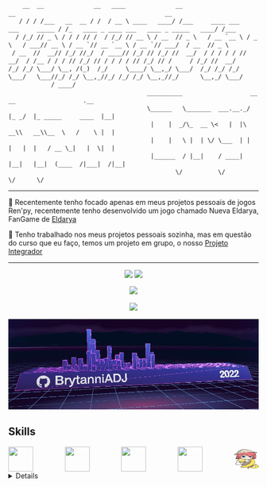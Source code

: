 ```
    __  __              __   ____              __                                  __                                          __    
   / / / /___   __  __ / /  / __ \ ____   ____/ /___     ____ ___   ___     _____ / /_   ____ _ ____ ___   ____ _ _____   ____/ /___
  / /_/ // _ \ / / / // /  / /_/ // __ \ / __  // _ \   / __ `__ \ / _ \   / ___// __ \ / __ `// __ `__ \ / __ `// ___/  / __  // _ \
 / __  //  __// /_/ //_/  / ____// /_/ // /_/ //  __/  / / / / / //  __/  / /__ / / / // /_/ // / / / / // /_/ // /     / /_/ //  __/
/_/ /_/ \___/ \__, /(_)  /_/     \____/ \__,_/ \___/  /_/ /_/ /_/ \___/   \___//_/ /_/ \__,_//_/ /_/ /_/ \__,_//_/      \__,_/ \___/
            / ____/
                                       __________                   __     __                   .__
                                       \______   \_______  ___.__._/  |_ _/  |_ _____     ____  |__|
                                        |    |  _/\_  __ \<   |  |\   __\\   __\\__  \   /    \ |  |
                                        |    |   \ |  | \/ \___  | |  |   |  |   / __ \_|   |  \|  |
                                        |______  / |__|    / ____| |__|   |__|  (____  /|___|  /|__|
                                               \/          \/                        \/      \/     
```

<hr>

  📌 Recentemente tenho focado apenas em meus projetos pessoais de jogos Ren'py, recentemente tenho desenvolvido um jogo chamado Nueva Eldarya, FanGame de [Eldarya](https://www.eldarya.com.br)

  🤸 Tenho trabalhado nos meus projetos pessoais sozinha, mas em questão do curso que eu faço, temos um projeto em grupo, o nosso [Projeto Integrador](https://github.com/BrytanniADJ/projetointegrador)
  
<hr>
<p align = "center">
  <img  src = "https://github-readme-stats.vercel.app/api?username=BrytanniADJ&show_icons=true&theme=radical&line_height=27">
  <img src = "https://github-readme-stats.vercel.app/api/top-langs/?username=BrytanniADJ&theme=radical">
</p>

<p align = "center">
 <img  src="https://github-readme-streak-stats.herokuapp.com/?user=BrytanniADJ&show_icons=true&locale=en&layout=compact&theme=radical&line_height=0" />
</p>

<p align = "center">
 <img src="https://activity-graph.herokuapp.com/graph?username=BrytanniADJ&theme=redical">
</p>

<img src="https://github.com/BrytanniADJ/BrytanniADJ/blob/main/images/skyline.png"/>

## Skills

<div style="display: flex; justify-content: space-between; align-items: center;">
  <img width="50px" height="50px" src="https://cdn.jsdelivr.net/gh/devicons/devicon/icons/php/php-original.svg" /">
  <img width="50px" height="50px" src="https://cdn.jsdelivr.net/gh/devicons/devicon/icons/html5/html5-original.svg" />
  <img width="50px" height="50px" src="https://cdn.jsdelivr.net/gh/devicons/devicon/icons/css3/css3-original.svg" />
  <img width="50px" height="50px" src="https://cdn.jsdelivr.net/gh/devicons/devicon/icons/javascript/javascript-plain.svg" />
  <img width="50px" height="40px" src="https://github.com/BrytanniADJ/BrytanniADJ/blob/main/images/renpy_logo.png">
</div>

<details>

## [Projeto integrador](https://github.com/SenacProgWeb7Lagoas/projetointegrador)

<img width="350px" height="200px" src="https://github.com/BrytanniADJ/BrytanniADJ/blob/main/images/projeto_integrador.png">

## Nueva Eldarya

<img width="350px" height="200px" src="https://github.com/BrytanniADJ/BrytanniADJ/blob/main/images/nueva_eldarya.png">

## Calculadora
### [Site Calculadora](https://brytanniadj.github.io/situa-o_calculadora)
### [Repositório Github](https://github.com/BrytanniADJ/situa-o_calculadora)

<img width="200px" height="200px" src="https://github.com/BrytanniADJ/BrytanniADJ/blob/main/images/Calculadora.png">
